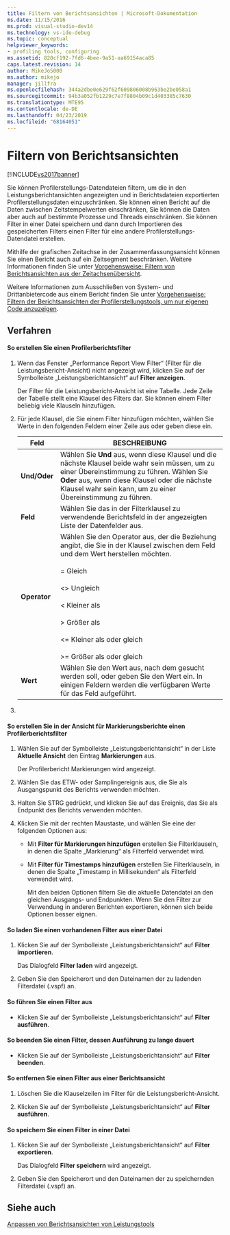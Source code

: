 ```yaml
---
title: Filtern von Berichtsansichten | Microsoft-Dokumentation
ms.date: 11/15/2016
ms.prod: visual-studio-dev14
ms.technology: vs-ide-debug
ms.topic: conceptual
helpviewer_keywords:
- profiling tools, configuring
ms.assetid: 820cf192-7fd6-4bee-9a51-aa69154aca85
caps.latest.revision: 14
author: MikeJo5000
ms.author: mikejo
manager: jillfra
ms.openlocfilehash: 344a2dbe0e629f62f609806008b963be2be058a1
ms.sourcegitcommit: 94b3a052fb1229c7e7f8804b09c1d403385c7630
ms.translationtype: MTE95
ms.contentlocale: de-DE
ms.lasthandoff: 04/23/2019
ms.locfileid: "68164051"
---
```

# <a name="filtering-report-views"></a>Filtern von Berichtsansichten
[!INCLUDE[vs2017banner](../includes/vs2017banner.md)]

Sie können Profilerstellungs-Datendateien filtern, um die in den Leistungsberichtansichten angezeigten und in Berichtsdateien exportierten Profilerstellungsdaten einzuschränken. Sie können einen Bericht auf die Daten zwischen Zeitstempelwerten einschränken, Sie können die Daten aber auch auf bestimmte Prozesse und Threads einschränken. Sie können Filter in einer Datei speichern und dann durch Importieren des gespeicherten Filters einen Filter für eine andere Profilerstellungs-Datendatei erstellen.  
  
 Mithilfe der grafischen Zeitachse in der Zusammenfassungsansicht können Sie einen Bericht auch auf ein Zeitsegment beschränken. Weitere Informationen finden Sie unter [Vorgehensweise: Filtern von Berichtsansichten aus der Zeitachsenübersicht](../profiling/how-to-filter-report-views-from-the-summary-timeline.md).  
  
 Weitere Informationen zum Ausschließen von System- und Drittanbietercode aus einem Bericht finden Sie unter [Vorgehensweise: Filtern der Berichtsansichten der Profilerstellungstools, um nur eigenen Code anzuzeigen](../profiling/how-to-filter-profiling-tools-report-views-to-display-just-my-code.md).  
  
## <a name="procedures"></a>Verfahren  
  
#### <a name="to-create-a-profiler-report-filter"></a>So erstellen Sie einen Profilerberichtsfilter  
  
1. Wenn das Fenster „Performance Report View Filter“ (Filter für die Leistungsbericht-Ansicht) nicht angezeigt wird, klicken Sie auf der Symbolleiste „Leistungsberichtansicht“ auf **Filter anzeigen**.  
  
     Der Filter für die Leistungsbericht-Ansicht ist eine Tabelle. Jede Zeile der Tabelle stellt eine Klausel des Filters dar. Sie können einem Filter beliebig viele Klauseln hinzufügen.  
  
2. Für jede Klausel, die Sie einem Filter hinzufügen möchten, wählen Sie Werte in den folgenden Feldern einer Zeile aus oder geben diese ein.  
  
    |Feld|BESCHREIBUNG|  
    |-----------|-----------------|  
    |**Und/Oder**|Wählen Sie **Und** aus, wenn diese Klausel und die nächste Klausel beide wahr sein müssen, um zu einer Übereinstimmung zu führen. Wählen Sie **Oder** aus, wenn diese Klausel oder die nächste Klausel wahr sein kann, um zu einer Übereinstimmung zu führen.|  
    |**Feld**|Wählen Sie das in der Filterklausel zu verwendende Berichtsfeld in der angezeigten Liste der Datenfelder aus.|  
    |**Operator**|Wählen Sie den Operator aus, der die Beziehung angibt, die Sie in der Klausel zwischen dem Feld und dem Wert herstellen möchten.<br /><br /> = Gleich<br /><br /> <> Ungleich<br /><br /> < Kleiner als<br /><br /> > Größer als<br /><br /> <= Kleiner als oder gleich<br /><br /> >= Größer als oder gleich|  
    |**Wert**|Wählen Sie den Wert aus, nach dem gesucht werden soll, oder geben Sie den Wert ein. In einigen Feldern werden die verfügbaren Werte für das Feld aufgeführt.|  
  
3. 
  
#### <a name="to-create-a-profiler-report-filter-from-the-marks-report-view"></a>So erstellen Sie in der Ansicht für Markierungsberichte einen Profilerberichtsfilter  
  
1. Wählen Sie auf der Symbolleiste „Leistungsberichtansicht“ in der Liste **Aktuelle Ansicht** den Eintrag **Markierungen** aus.  
  
    Der Profilerbericht Markierungen wird angezeigt.  
  
2. Wählen Sie das ETW- oder Samplingereignis aus, die Sie als Ausgangspunkt des Berichts verwenden möchten.  
  
3. Halten Sie STRG gedrückt, und klicken Sie auf das Ereignis, das Sie als Endpunkt des Berichts verwenden möchten.  
  
4. Klicken Sie mit der rechten Maustaste, und wählen Sie eine der folgenden Optionen aus:  
  
   - Mit **Filter für Markierungen hinzufügen** erstellen Sie Filterklauseln, in denen die Spalte „Markierung“ als Filterfeld verwendet wird.  
  
   - Mit **Filter für Timestamps hinzufügen** erstellen Sie Filterklauseln, in denen die Spalte „Timestamp in Millisekunden“ als Filterfeld verwendet wird.  
  
     Mit den beiden Optionen filtern Sie die aktuelle Datendatei an den gleichen Ausgangs- und Endpunkten. Wenn Sie den Filter zur Verwendung in anderen Berichten exportieren, können sich beide Optionen besser eignen.  
  
#### <a name="to-load-an-existing-filter-from-a-file"></a>So laden Sie einen vorhandenen Filter aus einer Datei  
  
1. Klicken Sie auf der Symbolleiste „Leistungsberichtansicht“ auf **Filter importieren**.  
  
     Das Dialogfeld **Filter laden** wird angezeigt.  
  
2. Geben Sie den Speicherort und den Dateinamen der zu ladenden Filterdatei (.vspf) an.  
  
#### <a name="to-execute-a-filter"></a>So führen Sie einen Filter aus  
  
- Klicken Sie auf der Symbolleiste „Leistungsberichtansicht“ auf **Filter ausführen**.  
  
#### <a name="to-stop-a-filter-that-is-taking-too-long-to-execute"></a>So beenden Sie einen Filter, dessen Ausführung zu lange dauert  
  
- Klicken Sie auf der Symbolleiste „Leistungsberichtansicht“ auf **Filter beenden**.  
  
#### <a name="to-remove-a-filter-on-a-report-view"></a>So entfernen Sie einen Filter aus einer Berichtsansicht  
  
1. Löschen Sie die Klauselzeilen im Filter für die Leistungsbericht-Ansicht.  
  
2. Klicken Sie auf der Symbolleiste „Leistungsberichtansicht“ auf **Filter ausführen**.  
  
#### <a name="to-save-a-filter-to-a-file"></a>So speichern Sie einen Filter in einer Datei  
  
1. Klicken Sie auf der Symbolleiste „Leistungsberichtansicht“ auf **Filter exportieren**.  
  
     Das Dialogfeld **Filter speichern** wird angezeigt.  
  
2. Geben Sie den Speicherort und den Dateinamen der zu speichernden Filterdatei (.vspf) an.  
  
## <a name="see-also"></a>Siehe auch  
 [Anpassen von Berichtsansichten von Leistungstools](../profiling/customizing-performance-tools-report-views.md)
